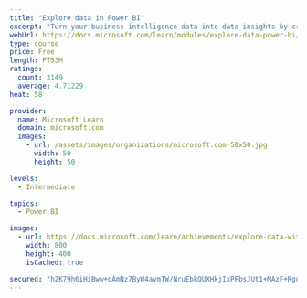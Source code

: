 ```yaml
---
title: "Explore data in Power BI"
excerpt: "Turn your business intelligence data into data insights by creating and configuring Power BI dashboards."
webUrl: https://docs.microsoft.com/learn/modules/explore-data-power-bi/
type: course
price: Free
length: PT53M
ratings:
  count: 3149
  average: 4.71229
heat: 58

provider:
  name: Microsoft Learn
  domain: microsoft.com
  images:
    - url: /assets/images/organizations/microsoft.com-50x50.jpg
      width: 50
      height: 50

levels:
  - Intermediate

topics:
  - Power BI

images:
  - url: https://docs.microsoft.com/learn/achievements/explore-data-with-power-bi-desktop-social.png
    width: 800
    height: 400
    isCached: true

secured: "h2K79h6iHiBww+oAmNz7ByW4avmTW/NruEbkQUXHkjIxPFbsJUt1+MAzF+Rgo2gSGFF1W8CQWFMhqW9YEr+d25OPC4LgCrQoJ3lGF7NmmXmVwzWNigFvLeLR7w2SN6RVP14jjxRlCxmwh5hsB/3iO+P976eTmHUHbbiLyQeJrjAUZyNJNwvMRQkWSGQl1VqHPzj4X+RCgGXPDPEybqbzN/0y1tITR8fj5E95JNnIGemnBB+VSKnS66/YiU6Qt2YU30hT78oc/LvaztIV8l2hMv4YG3ehN5jUFJkgWDnTXA5NTF5LZV0DiaJN000Wq7kbWvIGVpSF+14miy+Y67JHDmVi53J+AZOT+Y5/6uCFgYH9zL3Xeyh8VC/LwXZlI2eICvQB/JGhvNGvYcUY1+FoI4iytByk3ubg/ywHiCkXR+I=;EqFJO/uRK/ghV48kZN1Qbg=="
---
```



